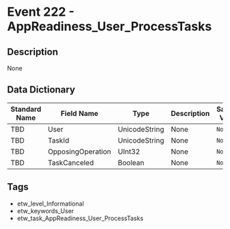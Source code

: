 # Event 222 - AppReadiness_User_ProcessTasks

## Description
None

## Data Dictionary
|Standard Name|Field Name|Type|Description|Sample Value|
|---|---|---|---|---|
|TBD|User|UnicodeString|None|`None`|
|TBD|TaskId|UnicodeString|None|`None`|
|TBD|OpposingOperation|UInt32|None|`None`|
|TBD|TaskCanceled|Boolean|None|`None`|

## Tags
* etw_level_Informational
* etw_keywords_User
* etw_task_AppReadiness_User_ProcessTasks